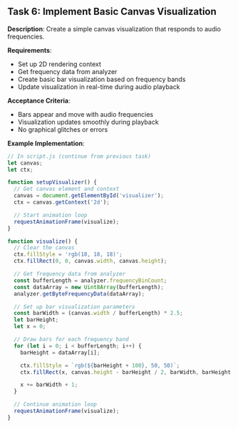 ## Task 6: Implement Basic Canvas Visualization

**Description**: Create a simple canvas visualization that responds to audio frequencies.

**Requirements**:
- Set up 2D rendering context
- Get frequency data from analyzer
- Create basic bar visualization based on frequency bands
- Update visualization in real-time during audio playback

**Acceptance Criteria**:
- Bars appear and move with audio frequencies
- Visualization updates smoothly during playback
- No graphical glitches or errors

**Example Implementation**:
```javascript
// In script.js (continue from previous task)
let canvas;
let ctx;

function setupVisualizer() {
  // Get canvas element and context
  canvas = document.getElementById('visualizer');
  ctx = canvas.getContext('2d');

  // Start animation loop
  requestAnimationFrame(visualize);
}

function visualize() {
  // Clear the canvas
  ctx.fillStyle = 'rgb(18, 18, 18)';
  ctx.fillRect(0, 0, canvas.width, canvas.height);

  // Get frequency data from analyzer
  const bufferLength = analyzer.frequencyBinCount;
  const dataArray = new Uint8Array(bufferLength);
  analyzer.getByteFrequencyData(dataArray);

  // Set up bar visualization parameters
  const barWidth = (canvas.width / bufferLength) * 2.5;
  let barHeight;
  let x = 0;

  // Draw bars for each frequency band
  for (let i = 0; i < bufferLength; i++) {
    barHeight = dataArray[i];

    ctx.fillStyle = `rgb(${barHeight + 100}, 50, 50)`;
    ctx.fillRect(x, canvas.height - barHeight / 2, barWidth, barHeight / 2);

    x += barWidth + 1;
  }

  // Continue animation loop
  requestAnimationFrame(visualize);
}
